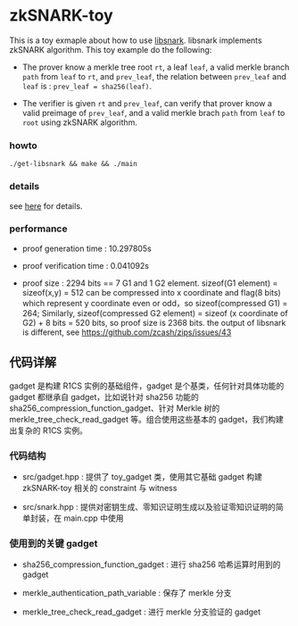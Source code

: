 # zkSNARK-toy

This is a toy exmaple about how to use [libsnark](https://github.com/scipr-lab/libsnark). libsnark implements zkSNARK algorithm. This toy example do the following:

- The prover know a merkle tree root `rt`, a leaf `leaf`, a valid merkle branch `path` from `leaf` to `rt`, and `prev_leaf`, the relation between `prev_leaf` and `leaf` is : `prev_leaf = sha256(leaf)`.

- The verifier is given `rt` and `prev_leaf`, can verify that prover know a valid preimage of `prev_leaf`, and a valid merkle brach `path` from `leaf` to `root` using zkSNARK algorithm.  

### howto

`./get-libsnark && make && ./main`

### details

see [here](https://blockchain.iethpay.com/libsnark-example.html) for details.

### performance

- proof generation time : 10.297805s

- proof verification time : 0.041092s

- proof size : 2294 bits == 7 G1 and 1 G2 element. sizeof(G1 element) = sizeof(x,y) = 512 can be compressed into x coordinate and flag(8 bits) which represent y coordinate even or odd，so sizeof(compressed G1) = 264;
Similarly, sizeof(compressed G2 element) = sizeof (x coordinate of G2) + 8 bits = 520 bits, so proof size is 2368 bits. the output of libsnark is different, see https://github.com/zcash/zips/issues/43


## 代码详解
gadget 是构建 R1CS 实例的基础组件，gadget 是个基类，任何针对具体功能的 gadget 都继承自 gadget，比如说针对 sha256 功能的 sha256_compression_function_gadget、针对 Merkle 树的 merkle_tree_check_read_gadget 等。组合使用这些基本的 gadget，我们构建出复杂的 R1CS 实例。

### 代码结构
- src/gadget.hpp : 提供了 toy_gadget 类，使用其它基础 gadget 构建 zkSNARK-toy 相关的 constraint 与 witness

- src/snark.hpp : 提供对密钥生成、零知识证明生成以及验证零知识证明的简单封装，在 main.cpp 中使用

### 使用到的关键 gadget
- sha256_compression_function_gadget : 进行 sha256 哈希运算时用到的 gadget

- merkle_authentication_path_variable : 保存了 merkle 分支

- merkle_tree_check_read_gadget : 进行 merkle 分支验证的 gadget